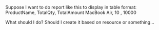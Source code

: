 Suppose I want to do report like this to display in table format:
ProductName, TotalQty, TotalAmount
MacBook Air, 10     , 10000

What should I do? Should I create it based on resource or something...
